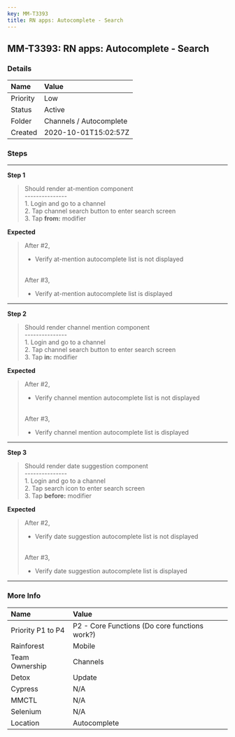 ```yaml
---
key: MM-T3393
title: RN apps: Autocomplete - Search
---
```


## MM-T3393: RN apps: Autocomplete - Search

### Details

| Name     | Value                   |
| :------- | :---------------------- |
| Priority | Low                     |
| Status   | Active                  |
| Folder   | Channels / Autocomplete |
| Created  | 2020-10-01T15:02:57Z    |

### Steps

<hr/>

**Step 1**

> <article>Should render at-mention component<br>---------------<br>1. Login and go to a channel<br>2. Tap channel search button to enter search screen<br>3. Tap <strong>from:</strong> modifier</article>

**Expected**

> <article>After #2,<ul><li>Verify at-mention autocomplete list is not displayed</li></ul><br>After #3,<ul><li>Verify at-mention autocomplete list is displayed</li></ul></article>

<hr/>

**Step 2**

> <article>Should render channel mention component<br>---------------<br>1. Login and go to a channel<br>2. Tap channel search button to enter search screen<br>3. Tap <strong>in</strong><strong>:</strong> modifier</article>

**Expected**

> <article>After #2,<ul><li>Verify channel mention autocomplete list is not displayed</li></ul><br>After #3,<ul><li>Verify channel mention autocomplete list is displayed</li></ul></article>

<hr/>

**Step 3**

> <article>Should render date suggestion component<br>---------------<br>1. Login and go to a channel<br>2. Tap  search icon to enter search screen<br>3. Tap <strong>before:</strong> modifier</article>

**Expected**

> <article>After #2,<ul><li>Verify date suggestion autocomplete list is not displayed</li></ul><br>After #3,<ul><li>Verify date suggestion autocomplete list is displayed</li></ul></article>

<hr/>

### More Info

| Name              | Value                                         |
| :---------------- | :-------------------------------------------- |
| Priority P1 to P4 | P2 - Core Functions (Do core functions work?) |
| Rainforest        | Mobile                                        |
| Team Ownership    | Channels                                      |
| Detox             | Update                                        |
| Cypress           | N/A                                           |
| MMCTL             | N/A                                           |
| Selenium          | N/A                                           |
| Location          | Autocomplete                                  |
